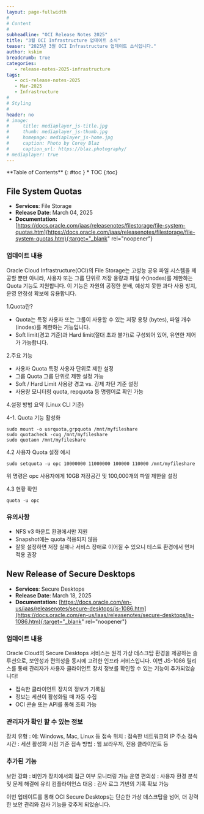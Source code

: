 ```yaml
---
layout: page-fullwidth
#
# Content
#
subheadline: "OCI Release Notes 2025"
title: "3월 OCI Infrastructure 업데이트 소식"
teaser: "2025년 3월 OCI Infrastructure 업데이트 소식입니다."
author: kskim
breadcrumb: true
categories:
   - release-notes-2025-infrastructure
tags:
   - oci-release-notes-2025
   - Mar-2025
   - Infrastructure
#
# Styling
#
header: no
# image:
#     title: mediaplayer_js-title.jpg
#     thumb: mediaplayer_js-thumb.jpg
#     homepage: mediaplayer_js-home.jpg
#     caption: Photo by Corey Blaz
#     caption_url: https://blaz.photography/
# mediaplayer: true
---
```


<div class="panel radius" markdown="1">
**Table of Contents**
{: #toc }
*  TOC
{:toc}
</div>



## File System Quotas
* **Services**: File Storage
* **Release Date**: March 04, 2025
* **Documentation:** [https://docs.oracle.com/iaas/releasenotes/filestorage/file-system-quotas.htm](https://docs.oracle.com/iaas/releasenotes/filestorage/file-system-quotas.htm){:target="_blank" rel="noopener"}

### 업데이트 내용
Oracle Cloud Infrastructure(OCI)의 File Storage는 고성능 공유 파일 시스템을 제공할 뿐만 아니라, 사용자 또는 그룹 단위로 저장 용량과 파일 수(inodes)를 제한하는 Quota 기능도 지원합니다. 이 기능은 자원의 공정한 분배, 예상치 못한 과다 사용 방지, 운영 안정성 확보에 유용합니다.

1.Quota란?
- Quota는 특정 사용자 또는 그룹이 사용할 수 있는 저장 용량 (bytes), 파일 개수 (inodes)를 제한하는 기능입니다.
- Soft limit(경고 기준)과 Hard limit(절대 초과 불가)로 구성되어 있어, 유연한 제어가 가능합니다.

2.주요 기능
- 사용자 Quota	특정 사용자 단위로 제한 설정
- 그룹 Quota	그룹 단위로 제한 설정 가능
- Soft / Hard Limit	사용량 경고 vs. 강제 차단 기준 설정
- 사용량 모니터링	quota, repquota 등 명령어로 확인 가능

4.설정 방법 요약 (Linux CLI 기준)


4-1. Quota 기능 활성화
````shell
sudo mount -o usrquota,grpquota /mnt/myfileshare
sudo quotacheck -cug /mnt/myfileshare
sudo quotaon /mnt/myfileshare
 ````

4.2 사용자 Quota 설정 예시
````shell
sudo setquota -u opc 10000000 11000000 100000 110000 /mnt/myfileshare
````
위 명령은 opc 사용자에게 10GB 저장공간 및 100,000개의 파일 제한을 설정

4.3 현황 확인
````shell
quota -u opc
````

### 유의사항
- NFS v3 마운트 환경에서만 지원
- Snapshot에는 quota 적용되지 않음
- 잘못 설정하면 저장 실패나 서비스 장애로 이어질 수 있으니 테스트 환경에서 먼저 적용 권장


## New Release of Secure Desktops
* **Services**: Secure Desktops
* **Release Date**: March 18, 2025
* **Documentation:** [https://docs.oracle.com/en-us/iaas/releasenotes/secure-desktops/js-1086.htm](https://docs.oracle.com/en-us/iaas/releasenotes/secure-desktops/js-1086.htm){:target="_blank" rel="noopener"}

### 업데이트 내용
Oracle Cloud의 Secure Desktops 서비스는 원격 가상 데스크탑 환경을 제공하는 솔루션으로, 보안성과 편의성을 동시에 고려한 인프라 서비스입니다. 이번 JS-1086 릴리스를 통해 관리자가 사용자 클라이언트 장치 정보를 확인할 수 있는 기능이 추가되었습니다!
- 접속한 클라이언트 장치의 정보가 기록됨
- 정보는 세션이 활성화될 때 자동 수집
- OCI 콘솔 또는 API를 통해 조회 가능

### 관리자가 확인 할 수 있는 정보
장치 유형 : 예: Windows, Mac, Linux 등
접속 위치 : 접속한 네트워크의 IP 주소
접속 시간 : 세션 활성화 시점 기준
접속 방법 : 웹 브라우저, 전용 클라이언트 등

### 추가된 기능
보안 강화 : 비인가 장치에서의 접근 여부 모니터링 가능
운영 편의성 : 사용자 환경 분석 및 문제 해결에 유리
컴플라이언스 대응 : 감사 로그 기반의 기록 확보 가능


이번 업데이트를 통해 OCI Secure Desktops는
단순한 가상 데스크탑을 넘어, 더 강력한 보안 관리와 감사 기능을 갖추게 되었습니다.

